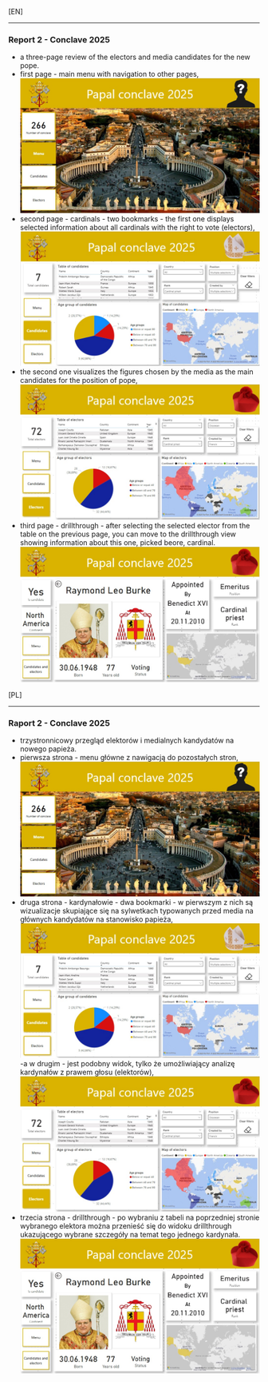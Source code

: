 [EN]
_______
### Report 2 - Conclave 2025
- a three-page review of the electors and media candidates for the new pope.
- first page - main menu with navigation to other pages,
![first_page](./02_Conclave_2025_MainMenu.jpg)
- second page - cardinals - two bookmarks - the first one displays selected information about all cardinals with the right to vote (electors), 
![second_page](./03_Conclave_2025_Candidates.jpg)
- the second one visualizes the figures chosen by the media as the main candidates for the position of pope,
![second_page](./04_Conclave_2025_Electors.jpg)
- third page - drillthrough - after selecting the selected elector from the table on the previous page, you can move to the drillthrough view showing information about this one, picked beore, cardinal.
![second_page](./05_Conclave_2025_DrillThrough.jpg)

[PL]
____
### Raport 2 - Conclave 2025
- trzystronnicowy przegląd elektorów i medialnych kandydatów na nowego papieża.
- pierwsza strona - menu główne z nawigacją do pozostałych stron,
![first_page](./02_Conclave_2025_MainMenu.jpg)
- druga strona - kardynałowie - dwa bookmarki - w pierwszym z nich są wizualizacje skupiające się na sylwetkach typowanych przed media na głównych kandydatów na stanowisko papieża,
![second_page](./03_Conclave_2025_Candidates.jpg)
-a w drugim - jest podobny widok, tylko że umożliwiający analizę kardynałów z prawem głosu (elektorów),
![second_page](./04_Conclave_2025_Electors.jpg)
- trzecia strona - drillthrough - po wybraniu z tabeli na poprzedniej stronie wybranego elektora można przenieść się do widoku drillthrough ukazującego wybrane szczegóły na temat tego jednego kardynała.
![second_page](./05_Conclave_2025_DrillThrough.jpg)
